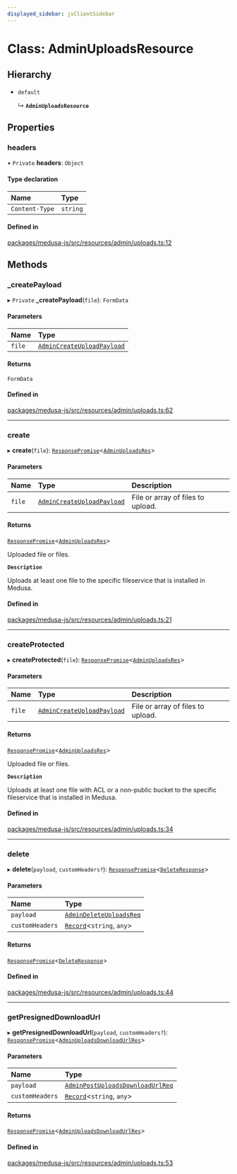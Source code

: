 ```yaml
---
displayed_sidebar: jsClientSidebar
---
```


# Class: AdminUploadsResource

## Hierarchy

- `default`

  ↳ **`AdminUploadsResource`**

## Properties

### headers

• `Private` **headers**: `Object`

#### Type declaration

| Name | Type |
| :------ | :------ |
| `Content-Type` | `string` |

#### Defined in

[packages/medusa-js/src/resources/admin/uploads.ts:12](https://github.com/medusajs/medusa/blob/f15cd596e4/packages/medusa-js/src/resources/admin/uploads.ts#L12)

## Methods

### \_createPayload

▸ `Private` **_createPayload**(`file`): `FormData`

#### Parameters

| Name | Type |
| :------ | :------ |
| `file` | [`AdminCreateUploadPayload`](../modules/internal-10.md#admincreateuploadpayload) |

#### Returns

`FormData`

#### Defined in

[packages/medusa-js/src/resources/admin/uploads.ts:62](https://github.com/medusajs/medusa/blob/f15cd596e4/packages/medusa-js/src/resources/admin/uploads.ts#L62)

___

### create

▸ **create**(`file`): [`ResponsePromise`](../modules/internal-12.md#responsepromise)<[`AdminUploadsRes`](../modules/internal-8.internal.md#adminuploadsres)\>

#### Parameters

| Name | Type | Description |
| :------ | :------ | :------ |
| `file` | [`AdminCreateUploadPayload`](../modules/internal-10.md#admincreateuploadpayload) | File or array of files to upload. |

#### Returns

[`ResponsePromise`](../modules/internal-12.md#responsepromise)<[`AdminUploadsRes`](../modules/internal-8.internal.md#adminuploadsres)\>

Uploaded file or files.

**`Description`**

Uploads at least one file to the specific fileservice that is installed in Medusa.

#### Defined in

[packages/medusa-js/src/resources/admin/uploads.ts:21](https://github.com/medusajs/medusa/blob/f15cd596e4/packages/medusa-js/src/resources/admin/uploads.ts#L21)

___

### createProtected

▸ **createProtected**(`file`): [`ResponsePromise`](../modules/internal-12.md#responsepromise)<[`AdminUploadsRes`](../modules/internal-8.internal.md#adminuploadsres)\>

#### Parameters

| Name | Type | Description |
| :------ | :------ | :------ |
| `file` | [`AdminCreateUploadPayload`](../modules/internal-10.md#admincreateuploadpayload) | File or array of files to upload. |

#### Returns

[`ResponsePromise`](../modules/internal-12.md#responsepromise)<[`AdminUploadsRes`](../modules/internal-8.internal.md#adminuploadsres)\>

Uploaded file or files.

**`Description`**

Uploads at least one file with ACL or a non-public bucket to the specific fileservice that is installed in Medusa.

#### Defined in

[packages/medusa-js/src/resources/admin/uploads.ts:34](https://github.com/medusajs/medusa/blob/f15cd596e4/packages/medusa-js/src/resources/admin/uploads.ts#L34)

___

### delete

▸ **delete**(`payload`, `customHeaders?`): [`ResponsePromise`](../modules/internal-12.md#responsepromise)<[`DeleteResponse`](../modules/internal-8.internal.md#deleteresponse)\>

#### Parameters

| Name | Type |
| :------ | :------ |
| `payload` | [`AdminDeleteUploadsReq`](internal-8.internal.AdminDeleteUploadsReq.md) |
| `customHeaders` | [`Record`](../modules/internal.md#record)<`string`, `any`\> |

#### Returns

[`ResponsePromise`](../modules/internal-12.md#responsepromise)<[`DeleteResponse`](../modules/internal-8.internal.md#deleteresponse)\>

#### Defined in

[packages/medusa-js/src/resources/admin/uploads.ts:44](https://github.com/medusajs/medusa/blob/f15cd596e4/packages/medusa-js/src/resources/admin/uploads.ts#L44)

___

### getPresignedDownloadUrl

▸ **getPresignedDownloadUrl**(`payload`, `customHeaders?`): [`ResponsePromise`](../modules/internal-12.md#responsepromise)<[`AdminUploadsDownloadUrlRes`](../modules/internal-8.internal.md#adminuploadsdownloadurlres)\>

#### Parameters

| Name | Type |
| :------ | :------ |
| `payload` | [`AdminPostUploadsDownloadUrlReq`](internal-8.internal.AdminPostUploadsDownloadUrlReq.md) |
| `customHeaders` | [`Record`](../modules/internal.md#record)<`string`, `any`\> |

#### Returns

[`ResponsePromise`](../modules/internal-12.md#responsepromise)<[`AdminUploadsDownloadUrlRes`](../modules/internal-8.internal.md#adminuploadsdownloadurlres)\>

#### Defined in

[packages/medusa-js/src/resources/admin/uploads.ts:53](https://github.com/medusajs/medusa/blob/f15cd596e4/packages/medusa-js/src/resources/admin/uploads.ts#L53)
